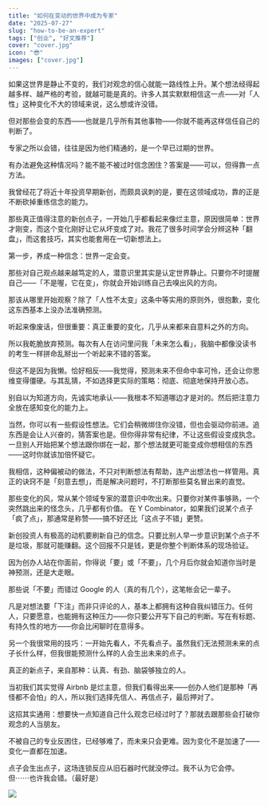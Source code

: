 ```yaml
---
title: "如何在变动的世界中成为专家"
date: "2025-07-27"
slug: "how-to-be-an-expert"
tags: ["创业", "好文推荐"]
cover: "cover.jpg"
icon: "😎"
images: ["cover.jpg"]
---
```

如果这世界是静止不变的，我们对观念的信心就能一路线性上升。某个想法经得起越多样、越严格的考验，就越可能是真的。许多人其实默默相信这一点——对「人性」这种变化不大的领域来说，这么想或许没错。



但对那些会变的东西——也就是几乎所有其他事物——你就不能再这样信任自己的判断了。



专家之所以会错，往往是因为他们精通的，是一个早已过期的世界。



有办法避免这种情况吗？能不能不被过时信念困住？答案是——可以，但得靠一点方法。



我曾经花了将近十年投资早期新创，而颇具讽刺的是，要在这领域成功，靠的正是不断砍掉重练信念的能力。



那些真正值得注意的新创点子，一开始几乎都看起来像烂主意，原因很简单：世界才刚变，而这个变化刚好让它从坏变成了对。我花了很多时间学会分辨这种「翻盘」，而这套技巧，其实也能套用在一切新想法上。



第一步，养成一种信念：世界一定会变。



那些对自己观点越来越笃定的人，潜意识里其实是认定世界静止。只要你不时提醒自己——「不是喔，它在变」，你就会开始训练自己去嗅出风的方向。



那该从哪里开始观察？除了「人性不太变」这条中等实用的原则外，很抱歉，变化这东西基本上没办法准确预测。



听起来像废话，但很重要：真正重要的变化，几乎从来都来自意料之外的方向。



所以我乾脆放弃预测。每次有人在访问里问我「未来怎么看」，我脑中都像没读书的考生一样拼命乱掰出一个听起来不错的答案。



但这不是因为我懒。恰好相反——我觉得，预测未来不但命中率可怜，还会让你思维变得僵硬。与其乱猜，不如选择更实际的策略：彻底、彻底地保持开放心态。



别自以为知道方向，先诚实地承认——我根本不知道哪边才是对的。然后把注意力全放在感知变化的能力上。



当然，你可以有一些假设性想法。它们会稍微绑住你没错，但也会驱动你前进。追东西是会让人兴奋的，猜答案也是。但你得非常有纪律，不让这些假设变成执念。
一旦别人开始把某个想法跟你绑在一起，那个想法就更可能变成你想相信的东西——这时你就该加倍怀疑它。



我相信，这种偏被动的做法，不只对判断想法有帮助，连产出想法也一样管用。真正的诀窍不是「刻意去想」，而是解决问题时，不打断那些莫名冒出来的直觉。



那些变化的风，常从某个领域专家的潜意识中吹出来。只要你对某件事够熟，一个突然跳出来的怪念头，几乎都有价值。
在 Y Combinator，如果我们说某个点子「疯了点」，那通常是称赞——搞不好还比「这点子不错」更赞。



新创投资人有极高的动机要刷新自己的信念。只要比别人早一步意识到某个点子不是垃圾，那就可能赚翻。这个回报不只是钱，更是你整个判断体系的现场验证。



因为创办人站在你面前，你得说「要」或「不要」，几个月后你就会知道你当时是神预测，还是大走眼。



那些说「不要」而错过 Google 的人（真的有几个），这笔帐会记一辈子。



凡是对想法要「下注」而非只评论的人，基本上都拥有这种自我纠错压力。任何人，只要愿意，也能拥有这种压力——你只要公开写下自己的判断。写在有标题、有持久性的地方——你会比闲聊时在意得多。



另一个我很常用的技巧：一开始先看人，不先看点子。虽然我们无法预测未来的点子长什么样，但我很能预测什么样的人会生出未来的点子。



真正的新点子，来自那种：认真、有劲、脑袋够独立的人。



当初我们其实觉得 Airbnb 是烂主意，但我们看得出来——创办人他们是那种「再怪都不会怕」的人，所以我们选择先信人、再信点子，最后押对了。



这招其实通用：想要快一点知道自己什么观念已经过时了？那就去跟那些会打破你观念的人当朋友。



不被自己的专业反困住，已经够难了，而未来只会更难。因为变化不是加速了——变化一直都在加速。



点子会生出点子，这场连锁反应从旧石器时代就没停过。我不认为它会停。
但⋯⋯也许我会错。（最好是）




![](https://prod-files-secure.s3.us-west-2.amazonaws.com/112d0858-5090-4d34-a606-b75eb8d65fd2/46476355-9cf3-4e99-9b7a-3531bc426380/1000202064.png?X-Amz-Algorithm=AWS4-HMAC-SHA256&X-Amz-Content-Sha256=UNSIGNED-PAYLOAD&X-Amz-Credential=ASIAZI2LB466RLFTBUUL%2F20250907%2Fus-west-2%2Fs3%2Faws4_request&X-Amz-Date=20250907T122225Z&X-Amz-Expires=3600&X-Amz-Security-Token=IQoJb3JpZ2luX2VjEDwaCXVzLXdlc3QtMiJGMEQCIBSD862G1X5yFNqSHI8q1qXPYlyGmDroX5eX6acmQ%2F5HAiBI5lhHWEgpbxpzfBMpi3DF5G1HGhPJVAzHMIfBM3a6uyqIBAil%2F%2F%2F%2F%2F%2F%2F%2F%2F%2F8BEAAaDDYzNzQyMzE4MzgwNSIMrk1UF3li7jT9pfw7KtwDFCjZ60D1dyL22OjHUNjSjNJngYn1KtG3UC6jNxtmwSuf4DFDENKa55Xe1u6qw9e7edryj3%2Fdjfkv9Jb6RzD7qV8SylZxr13SvUwG3KmwHS7aWkF3aYL8EkamIg4ZQoKOW%2BK3XwGojFXA%2BSUhEg%2FsjMVXUcZiQ%2Bk8bH4K3ga4vLI7LmsnmXFO787rMv8lYAgJKahz5E3B8ustjo4LhKH7uKHLOqrWvCvOdHjysr4NhRauEO4fibniU3Om92Iy7NOBIDSMjSlhLXfwMz7l9Bs%2FUSPDGpaXPEoI165UxXjcL16xBv7m0ebUEiGoArwEtbCpqKfvVVQgZ%2BLKNxarjDTp%2FROF9xNFtc7%2Bn4niPvZUn0QuC1AMugTqHyABUZfBf1SfrtAxmS3u0kzqp2Mhil5PsflyWKjR2oKCEKpqyT8ClfW%2BY%2BrKuXeLA3Ib%2Fl8kDWYheaksaD%2FhvVY12DF0mR2dL6vFIhp6%2FrCCFpcIain5MGn97C40hCqyL2uQ0bfiIxG0cQvLFulBE3d2cGaWKeXRJfhGiagcnVG6f7Nnh0GtNDc1H13mdcUa74p9nRBKAyv0pbwuKVoVpQTUwpoIfOLtFazuNInJ1FQIffKWAAm%2Bx6gwFI%2FAHtQENZBDFnMwy%2Bf1xQY6pgGghze%2BaAIapC5NAUfqM3sFcVYUPdsWtTRYAYmOY43hg5R8XrijBpUTht5bAgqWV9Oujt4XzPn9S%2B0xLaSARurQpHmA1e6vqh1%2FspfUedrZxdOr4Wh7%2B%2F57%2B4k%2BP3lQDZXxCM%2FASUFP2Tzuywujv%2FatgXnqbj57EB%2FihhQHEydhr65GwR9dHLnWUjR%2BpIDC5toY9Ug5m3WMkh%2Bci93NnjVJq%2B3Nv0ag&X-Amz-Signature=b53d50710aa2025bdda0f1f0e0e607d460b76b0e1559d828b31da43cd2317f32&X-Amz-SignedHeaders=host&x-amz-checksum-mode=ENABLED&x-id=GetObject)

